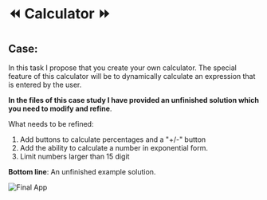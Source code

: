 # ⏪ **Calculator** ⏩
## **Case**: 
In this task I propose that you create your own calculator.
The special feature of this calculator will be to dynamically calculate an expression that is entered by the user.

**In the files of this case study I have provided an unfinished solution which you need to modify and refine**.

What needs to be refined:
1. Add buttons to calculate percentages and a "+/-" button
2. Add the ability to calculate a number in exponential form.
3. Limit numbers larger than 15 digit

**Bottom line**: An unfinished example solution.

![Final App](https://github.com/Alex-tech-it/Android-PetProjects/blob/main/Img/Calculator.jpg)
